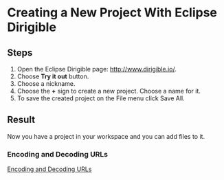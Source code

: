 # **Creating a New Project With Eclipse Dirigible** 

## **Steps**
1. Open the Eclipse Dirigible page: http://www.dirigible.io/.
2. Choose **Try it out** button.
3. Choose a nickname.
4. Choose the **+** sign to create a new project. Choose a name for it.
5. To save the created project on the File menu click Save All.

## **Result**
Now you have a project in your workspace and you can add files to it.


### **Encoding and Decoding URLs**
[Encoding and Decoding URLs](URLEncodeDecode.md)

